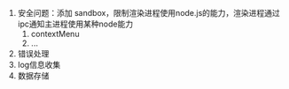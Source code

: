 1. 安全问题：添加 sandbox，限制渲染进程使用node.js的能力，渲染进程通过ipc通知主进程使用某种node能力
    1. contextMenu
    2. ...
2. 错误处理
3. log信息收集
4. 数据存储